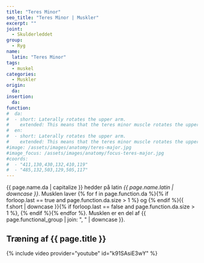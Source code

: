 ```yaml
---
title: "Teres Minor"
seo_title: "Teres Minor | Muskler"
excerpt: ""
joint:
  - Skulderleddet
group:
  - Ryg
name:
  latin: "Teres Minor"
tags:
  - muskel
categories:
  - Muskler
origin:
  da:
insertion:
  da:
function:
#  da:
#  - short: Laterally rotates the upper arm.
#    extended: This means that the teres minor muscle rotates the upper arm outward around the axis of the bone (i.e. it rotates the upper arm away from the vertical midline of the body).
#  en:
#  - short: Laterally rotates the upper arm.
#    extended: This means that the teres minor muscle rotates the upper arm outward around the axis of the bone (i.e. it rotates the upper arm away from the vertical midline of the body).
#image: /assets/images/anatomy/teres-major.jpg
#image_focus: /assets/images/anatomy/focus-teres-major.jpg
#coords:
#  - "411,130,430,132,410,119"
#  - "485,132,503,129,505,117"
---
```


{{ page.name.da | capitalize }} hedder på latin *{{ page.name.latin | downcase }}*. Musklen laver {% for f in page.function.da %}{% if forloop.last == true and page.function.da.size > 1 %} og {% endif %}{{ f.short | downcase  }}{% if forloop.last == false and page.function.da.size > 1 %}, {% endif %}{% endfor %}. Musklen er en del af {{ page.functional_group | join: ", " | downcase }}.

## Træning af {{ page.title }}

{% include video provider="youtube" id="k91SAsiE3wY" %}
